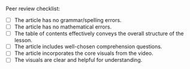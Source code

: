 <!--
  This template is meant for PRs which are adding a new article to the site, feel free to disregard it for other changes.
-->

Peer review checklist:

- [ ] The article has no grammar/spelling errors.
- [ ] The article has no mathematical errors.
- [ ] The table of contents effectively conveys the overall structure of the lesson.
- [ ] The article includes well-chosen comprehension questions.
- [ ] The article incorporates the core visuals from the video.
- [ ] The visuals are clear and helpful for understanding.
